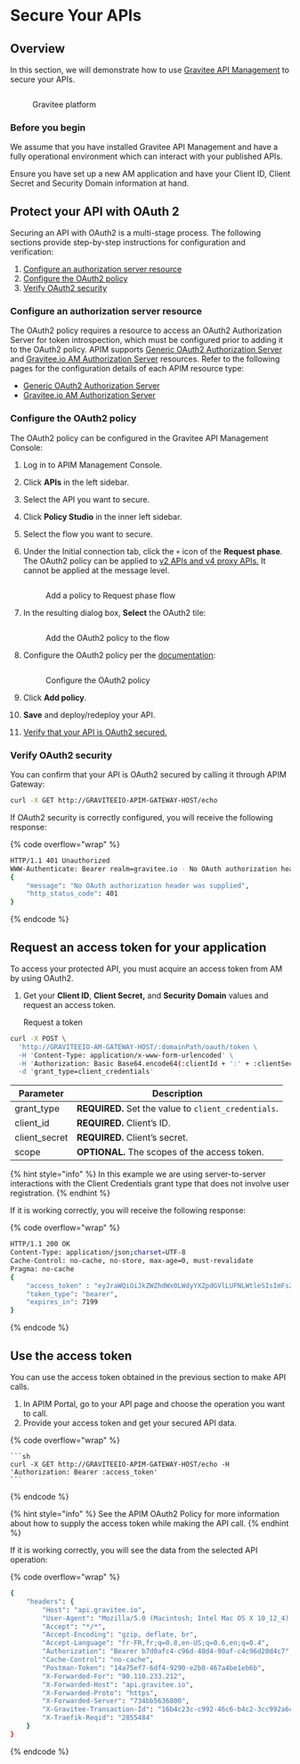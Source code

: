 # Secure Your APIs

## Overview

In this section, we will demonstrate how to use [Gravitee API Management](https://www.gravitee.io/products/api-management) to secure your APIs.

<figure><img src="https://docs.gravitee.io/images/am/current/graviteeio-am-quickstart-secure-apis-overview.png" alt=""><figcaption><p>Gravitee platform</p></figcaption></figure>

### Before you begin

We assume that you have installed Gravitee API Management and have a fully operational environment which can interact with your published APIs.

Ensure you have set up a new AM application and have your Client ID, Client Secret and Security Domain information at hand.

## Protect your API with OAuth 2

Securing an API with OAuth2 is a multi-stage process. The following sections provide step-by-step instructions for configuration and verification:

1. [Configure an authorization server resource](./#configure-an-authorization-server-resource)
2. [Configure the OAuth2 policy](./#configure-the-oauth2-policy)
3. [Verify OAuth2 security](./#verify-oauth2-security)

### Configure an authorization server resource

The OAuth2 policy requires a resource to access an OAuth2 Authorization Server for token introspection, which must be configured prior to adding it to the OAuth2 policy. APIM supports [Generic OAuth2 Authorization Server](https://documentation.gravitee.io/apim/reference/policy-reference/oauth2/generic-oauth2-authorization-server) and [Gravitee.io AM Authorization Server](https://documentation.gravitee.io/apim/v/4.1/reference/policy-reference/oauth2/gravitee.io-am-authorization-server) resources. Refer to the following pages for the configuration details of each APIM resource type:

* [Generic OAuth2 Authorization Server](configure-generic-oauth2-authorization-server.md)
* [Gravitee.io AM Authorization Server](configure-gravitee.io-access-management.md)

### Configure the OAuth2 policy

The OAuth2 policy can be configured in the Gravitee API Management Console:

1. Log in to APIM Management Console.
2. Click **APIs** in the left sidebar.
3. Select the API you want to secure.
4. Click **Policy Studio** in the inner left sidebar.
5. Select the flow you want to secure.
6.  Under the Initial connection tab, click the `+` icon of the **Request phase**. The OAuth2 policy can be applied to [v2 APIs and v4 proxy APIs.](broken-reference) It cannot be applied at the message level.&#x20;

    <figure><img src="../../../.gitbook/assets/oauth2 add to flow.png" alt=""><figcaption><p>Add a policy to Request phase flow</p></figcaption></figure>
7.  In the resulting dialog box, **Select** the OAuth2 tile:

    <figure><img src="../../../.gitbook/assets/oauth2 policy.png" alt=""><figcaption><p>Add the OAuth2 policy to the flow</p></figcaption></figure>
8.  Configure the OAuth2 policy per the [documentation](https://documentation.gravitee.io/apim/reference/policy-reference/oauth2):

    <figure><img src="../../../.gitbook/assets/oauth2 policy details.png" alt=""><figcaption><p>Configure the OAuth2 policy</p></figcaption></figure>
9. Click **Add policy**.
10. **Save** and deploy/redeploy your API.
11. [Verify that your API is OAuth2 secured.](./#verify-oauth2-security)

### Verify OAuth2 security

You can confirm that your API is OAuth2 secured by calling it through APIM Gateway:

```sh
curl -X GET http://GRAVITEEIO-APIM-GATEWAY-HOST/echo
```

If OAuth2 security is correctly configured, you will receive the following response:

{% code overflow="wrap" %}
```sh
HTTP/1.1 401 Unauthorized
WWW-Authenticate: Bearer realm=gravitee.io - No OAuth authorization header was supplied
{
    "message": "No OAuth authorization header was supplied",
    "http_status_code": 401
}
```
{% endcode %}

## Request an access token for your application

To access your protected API, you must acquire an access token from AM by using OAuth2.

1.  Get your **Client ID**, **Client Secret,** and **Security Domain** values and request an access token.

    Request a token

```sh
curl -X POST \
  'http://GRAVITEEIO-AM-GATEWAY-HOST/:domainPath/oauth/token \
  -H 'Content-Type: application/x-www-form-urlencoded' \
  -H 'Authorization: Basic Base64.encode64(:clientId + ':' + :clientSecret)' \
  -d 'grant_type=client_credentials'
```

| Parameter      | Description                                          |
| -------------- | ---------------------------------------------------- |
| grant\_type    | **REQUIRED.** Set the value to `client_credentials`. |
| client\_id     | **REQUIRED.** Client’s ID.                           |
| client\_secret | **REQUIRED.** Client’s secret.                       |
| scope          | **OPTIONAL.** The scopes of the access token.        |

{% hint style="info" %}
In this example we are using server-to-server interactions with the Client Credentials grant type that does not involve user registration.
{% endhint %}

If it is working correctly, you will receive the following response:

{% code overflow="wrap" %}
```sh
HTTP/1.1 200 OK
Content-Type: application/json;charset=UTF-8
Cache-Control: no-cache, no-store, max-age=0, must-revalidate
Pragma: no-cache
{
    "access_token" : "eyJraWQiOiJkZWZhdWx0LWdyYXZpdGVlLUFNLWtleSIsImFsZyI6IkhTMjU2In0.eyJzdWIiOiI0NTM...QW5rN0h2SEdUOFNMYyJ9.w8A9yKJcuFbE_SYmRRAdGBEz-6nnXg7rdv1S4JD9xGI",
    "token_type": "bearer",
    "expires_in": 7199
}
```
{% endcode %}

## Use the access token

You can use the access token obtained in the previous section to make API calls.

1. In APIM Portal, go to your API page and choose the operation you want to call.
2. Provide your access token and get your secured API data.

{% code overflow="wrap" %}
````
```sh
curl -X GET http://GRAVITEEIO-APIM-GATEWAY-HOST/echo -H 'Authorization: Bearer :access_token'
```
````
{% endcode %}

{% hint style="info" %}
See the APIM OAuth2 Policy for more information about how to supply the access token while making the API call.
{% endhint %}

If it is working correctly, you will see the data from the selected API operation:

{% code overflow="wrap" %}
```sh
{
    "headers": {
        "Host": "api.gravitee.io",
        "User-Agent": "Mozilla/5.0 (Macintosh; Intel Mac OS X 10_12_4) AppleWebKit/537.36 (KHTML, like Gecko) Chrome/59.0.3071.115 Safari/537.36",
        "Accept": "*/*",
        "Accept-Encoding": "gzip, deflate, br",
        "Accept-Language": "fr-FR,fr;q=0.8,en-US;q=0.6,en;q=0.4",
        "Authorization": "Bearer b7d0afc4-c96d-40d4-90af-c4c96d20d4c7",
        "Cache-Control": "no-cache",
        "Postman-Token": "14a75ef7-6df4-9290-e2b0-467a4be1eb6b",
        "X-Forwarded-For": "90.110.233.212",
        "X-Forwarded-Host": "api.gravitee.io",
        "X-Forwarded-Proto": "https",
        "X-Forwarded-Server": "734bb5636800",
        "X-Gravitee-Transaction-Id": "16b4c23c-c992-46c6-b4c2-3cc992a6c6db",
        "X-Traefik-Reqid": "2855484"
    }
}
```
{% endcode %}
